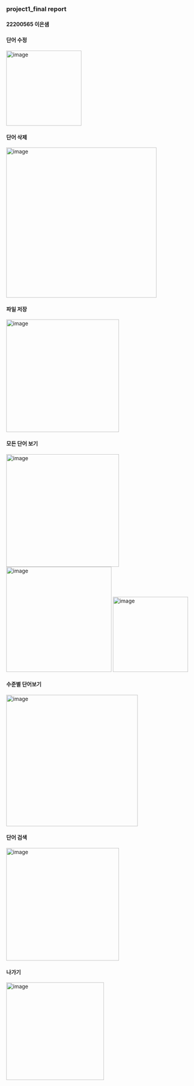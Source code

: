 ### project1_final report
#### 22200565 이은샘
### 

#### 단어 수정
<img width="200" alt="image" src="https://github.com/eunsaemsaem/PP_WordMaster/assets/142576710/44ab7cb4-47a6-4c1c-adb5-01da8415c887">


#### 단어 삭제
<img width="400" alt="image" src="C:\Users\sweee\Desktop\ㅅ2.png">


#### 파일 저장
<img width="300" alt="image" src="C:\Users\sweee\Desktop\ㅅ3.png">


#### 모든 단어 보기
<img width="300" alt="image" src="C:\Users\sweee\Desktop\ㅅ4.png">
<img width="280" alt="image" src="C:\Users\sweee\Desktop\ㅅ4.1.png">
<img width="200" alt="image" src="C:\Users\sweee\Desktop\ㅅ4.2.png">

#### 수준별 단어보기
<img width="350" alt="image" src="C:\Users\sweee\Desktop\ㅅ5.png">

#### 단어 검색
<img width="300" alt="image" src="C:\Users\sweee\Desktop\ㅅ6.png">

#### 나가기
<img width="260" alt="image" src="C:\Users\sweee\Desktop\ㅅ7.png">
